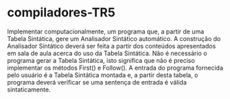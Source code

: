 # compiladores-TR5

Implementar computacionalmente, um programa que, a partir de uma Tabela Sintática, gere um Analisador Sintático automático. A construção do Analisador Sintático deverá ser feita a partir dos conteúdos apresentados em sala de aula acerca do uso da Tabela
Sintática. Não é necessário o programa gerar a Tabela Sintática, isto significa que não é preciso implementar os métodos First() e Follow(). A entrada do programa fornecida pelo usuário é a Tabela Sintática montada e, a partir desta tabela, o programa deverá verificar se uma sentença de entrada é válida sintaticamente.
